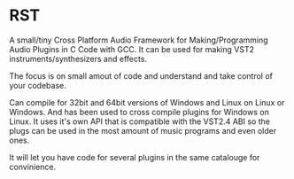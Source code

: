 # RST
A small/tiny Cross Platform Audio Framework for Making/Programming Audio Plugins in C Code with GCC.
It can be used for making VST2 instruments/synthesizers and effects.

The focus is on small amout of code and understand and take control of your codebase.

Can compile for 32bit and 64bit versions of Windows and Linux on Linux or Windows.
And has been used to cross compile plugins for Windows on Linux.
It uses it's own API that is compatible with the VST2.4 ABI so the plugs can be used in the most amount of music programs and even older ones.

It will let you have code for several plugins in the same catalouge for convinience.
 
